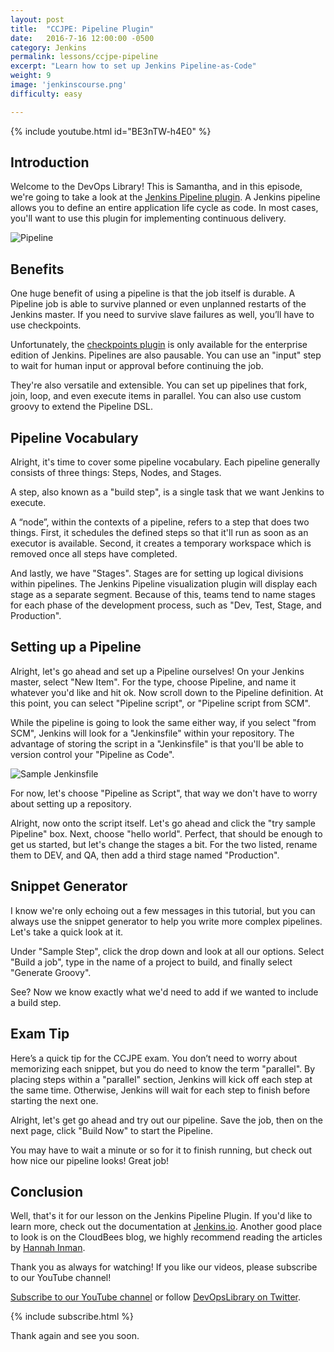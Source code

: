 ```yaml
---
layout: post
title:  "CCJPE: Pipeline Plugin"
date:   2016-7-16 12:00:00 -0500
category: Jenkins
permalink: lessons/ccjpe-pipeline
excerpt: "Learn how to set up Jenkins Pipeline-as-Code"
weight: 9
image: 'jenkinscourse.png'
difficulty: easy

---
```

{% include youtube.html id="BE3nTW-h4E0" %}

Introduction
------------
Welcome to the DevOps Library!  This is Samantha, and in this episode, we're
going to take a look at the [Jenkins Pipeline plugin](https://wiki.jenkins-ci.org/display/JENKINS/Pipeline+Plugin).  A Jenkins pipeline allows
you to define an entire application life cycle as code.  In most cases, you'll
want to use this plugin for implementing continuous delivery.

![Pipeline](/images/pipeline.png)

Benefits
--------
One huge benefit of using a pipeline is that the job itself is durable.  A
Pipeline job is able to survive planned or even unplanned restarts of the
Jenkins master.  If you need to survive slave failures as well, you’ll have to
use checkpoints.  

Unfortunately, the [checkpoints plugin](https://www.cloudbees.com/products/cloudbees-jenkins-platform/enterprise-edition/features/checkpoints-plugin) is only available for the enterprise
edition of Jenkins.  Pipelines are also pausable.  You can use an "input" step
to wait for human input or approval before continuing the job.

They're also versatile and extensible.  You can set up pipelines that fork,
join, loop, and even execute items in parallel.  You can also use custom
groovy to extend the Pipeline DSL.

Pipeline Vocabulary
-------------------
Alright, it's time to cover some pipeline vocabulary.
Each pipeline generally consists of three things: Steps, Nodes, and Stages.

A step, also known as a "build step", is a single task that we want Jenkins to
execute.

A “node”, within the contexts of a pipeline, refers to a step that does two
things.  First, it schedules the defined steps so that it'll run as soon as an
executor is available.  Second, it creates a temporary workspace which is
removed once all steps have completed.

And lastly, we have "Stages".  Stages are for setting up logical divisions
within pipelines.  The Jenkins Pipeline visualization plugin will display each
stage as a separate segment.  Because of this, teams tend to name stages for
each phase of the development process, such as "Dev, Test, Stage, and
Production".     

Setting up a Pipeline
---------------------
Alright, let's go ahead and set up a Pipeline ourselves!
On your Jenkins master, select "New Item".  For the type, choose Pipeline, and
name it whatever you'd like and hit ok.  Now scroll down to the Pipeline
definition.  At this point, you can select "Pipeline script", or "Pipeline
script from SCM".  

While the pipeline is going to look the same either way, if you select
"from SCM", Jenkins will look for a "Jenkinsfile" within your repository.  The
advantage of storing the script in a "Jenkinsfile" is that you'll be able to
version control your "Pipeline as Code".

![Sample Jenkinsfile](/images/jenkinsfile.png)

For now, let's choose "Pipeline as Script", that way we don't have to worry
about setting up a repository.

Alright, now onto the script itself.  Let's go ahead and click the "try sample
Pipeline" box.  Next, choose "hello world".  Perfect, that should be enough to
get us started, but let's change the stages a bit.  For the two listed, rename
them to DEV, and QA, then add a third stage named "Production".

Snippet Generator
-----------------
I know we're only echoing out a few messages in this tutorial, but you can
always use the snippet generator to help you write more complex pipelines.  
Let's take a quick look at it.

Under "Sample Step", click the drop down and look at all our options.  Select
"Build a job", type in the name of a project to build, and finally select
"Generate Groovy".

See?  Now we know exactly what we'd need to add if we wanted to include a build
step.  

Exam Tip
--------------
Here’s a quick tip for the CCJPE exam.  You don’t need to worry about
memorizing each snippet, but you do need to know the term "parallel".  By
placing steps within a "parallel" section, Jenkins will kick off each step at
the same time.  Otherwise, Jenkins will wait for each step to finish before
starting the next one.

Alright, let's get go ahead and try out our pipeline.  Save the job, then on the
next page, click "Build Now" to start the Pipeline.

You may have to wait a minute or so for it to finish running, but check out how
nice our pipeline looks!  Great job!

Conclusion
----------
Well, that's it for our lesson on the Jenkins Pipeline Plugin.  If you'd like to
learn more, check out the documentation at [Jenkins.io](https://jenkins.io/doc/pipeline/). Another good place to
look is on the CloudBees blog, we highly recommend reading the articles by
[Hannah Inman](https://www.cloudbees.com/blog/using-pipeline-plugin-accelerate-continuous-delivery-part-1).  

Thank you as always for watching!  If you like our videos, please subscribe
to our YouTube channel!

[Subscribe to our YouTube channel](https://www.youtube.com/channel/UCOnioSzUZS-ZqsRnf38V2nA?sub_confirmation=1) or follow [DevOpsLibrary on Twitter](https://twitter.com/intent/user?screen_name=devopslibrary).  

{% include subscribe.html %}

Thank again and see you soon.
